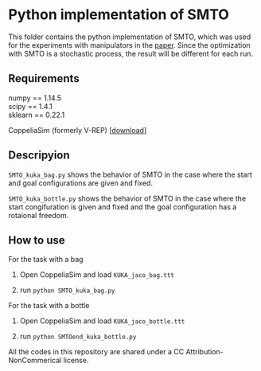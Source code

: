 # Python implementation of SMTO

This folder contains the python implementation of SMTO, which was used for the experiments with manipulators in the [paper](https://arxiv.org/abs/2003.07054).
Since the optimization with SMTO is a stochastic process, the result will be different for each run.

## Requirements

numpy == 1.14.5 \
scipy == 1.4.1 \
sklearn == 0.22.1

CoppeliaSim (formerly V-REP) [[download](https://www.coppeliarobotics.com/downloads)]

## Descripyion

`SMTO_kuka_bag.py` shows the behavior of SMTO in the case where the start and goal configurations are given and fixed.

`SMTO_kuka_bottle.py` shows the behavior of SMTO in the case where the start congifuration is given and fixed and the goal configuration has a rotaional freedom.

## How to use

For the task with a bag

1. Open CoppeliaSim and load `KUKA_jaco_bag.ttt`

2. run `python SMTO_kuka_bag.py`

For the task with a bottle

1. Open CoppeliaSim and load `KUKA_jaco_bottle.ttt`

2. run `python SMTOend_kuka_bottle.py`

All the codes in this repository are shared under  a CC Attribution-NonCommerical license.  
